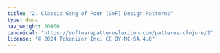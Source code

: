 ```yaml
---
title: "2. Classic Gang of Four (GoF) Design Patterns"
type: docs
nav_weight: 20000
canonical: "https://softwarepatternslexicon.com/patterns-clojure/2"
license: "© 2024 Tokenizer Inc. CC BY-NC-SA 4.0"
---
```

